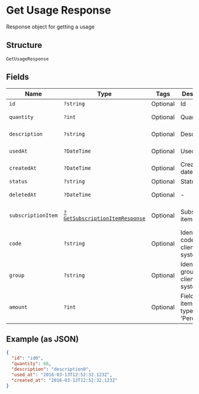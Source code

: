 
# Get Usage Response

Response object for getting a usage

## Structure

`GetUsageResponse`

## Fields

| Name | Type | Tags | Description | Getter | Setter |
|  --- | --- | --- | --- | --- | --- |
| `id` | `?string` | Optional | Id | getId(): ?string | setId(?string id): void |
| `quantity` | `?int` | Optional | Quantity | getQuantity(): ?int | setQuantity(?int quantity): void |
| `description` | `?string` | Optional | Description | getDescription(): ?string | setDescription(?string description): void |
| `usedAt` | `?DateTime` | Optional | Used at | getUsedAt(): ?\DateTime | setUsedAt(?\DateTime usedAt): void |
| `createdAt` | `?DateTime` | Optional | Creation date | getCreatedAt(): ?\DateTime | setCreatedAt(?\DateTime createdAt): void |
| `status` | `?string` | Optional | Status | getStatus(): ?string | setStatus(?string status): void |
| `deletedAt` | `?DateTime` | Optional | - | getDeletedAt(): ?\DateTime | setDeletedAt(?\DateTime deletedAt): void |
| `subscriptionItem` | [`?GetSubscriptionItemResponse`](../../doc/models/get-subscription-item-response.md) | Optional | Subscription item | getSubscriptionItem(): ?GetSubscriptionItemResponse | setSubscriptionItem(?GetSubscriptionItemResponse subscriptionItem): void |
| `code` | `?string` | Optional | Identification code in the client system | getCode(): ?string | setCode(?string code): void |
| `group` | `?string` | Optional | Identification group in the client system | getGroup(): ?string | setGroup(?string group): void |
| `amount` | `?int` | Optional | Field used in item scheme type 'Percent' | getAmount(): ?int | setAmount(?int amount): void |

## Example (as JSON)

```json
{
  "id": "id0",
  "quantity": 68,
  "description": "description0",
  "used_at": "2016-03-13T12:52:32.123Z",
  "created_at": "2016-03-13T12:52:32.123Z"
}
```

